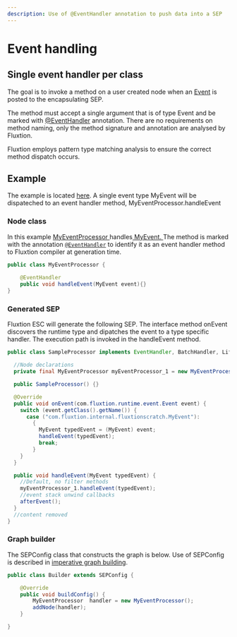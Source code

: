```yaml
---
description: Use of @EventHandler annotation to push data into a SEP
---
```


# Event handling

## Single event handler per class

The goal is to invoke a method on a user created node when an [Event](https://github.com/v12technology/fluxtion/blob/master/api/src/main/java/com/fluxtion/runtime/event/Event.java) is posted to the encapsulating SEP. 

The method must accept a single argument that is of type Event and be marked with [@EventHandler](https://github.com/v12technology/fluxtion/blob/master/builder/src/main/java/com/fluxtion/api/annotations/EventHandler.java) annotation. There are no requirements on method naming, only the method signature and annotation are analysed by Fluxtion. 

Fluxtion employs pattern type matching analysis to ensure the correct method dispatch occurs.

## Example

The example is located [here](https://github.com/v12technology/fluxtion/tree/develop/examples/documentation-examples/src/main/java/com/fluxtion/example/core/events/singlehandler). A single event type MyEvent will be dispateched to an event handler method, MyEventProcessor.handleEvent

### Node class

In this example  [MyEventProcessor ](https://github.com/v12technology/fluxtion/blob/develop/examples/documentation-examples/src/main/java/com/fluxtion/example/core/events/singlehandler/MyEventProcessor.java)handles[ MyEvent.  ](https://github.com/v12technology/fluxtion/blob/develop/examples/documentation-examples/src/main/java/com/fluxtion/example/shared/MyEvent.java)The method is marked with the annotation [`@EventHandler`](https://github.com/v12technology/fluxtion/blob/master/builder/src/main/java/com/fluxtion/api/annotations/EventHandler.java) to identify it as an event handler method to Fluxtion compiler at generation time.

```java
public class MyEventProcessor {
    
    @EventHandler
    public void handleEvent(MyEvent event){}
}
```

### Generated SEP

Fluxtion ESC will generate the following SEP. The interface method onEvent discovers the runtime type and dipatches the event to a type specific handler. The execution path is invoked in the handleEvent method.

```java
public class SampleProcessor implements EventHandler, BatchHandler, Lifecycle {

  //Node declarations
  private final MyEventProcessor myEventProcessor_1 = new MyEventProcessor();

  public SampleProcessor() {}

  @Override
  public void onEvent(com.fluxtion.runtime.event.Event event) {
    switch (event.getClass().getName()) {
      case ("com.fluxtion.internal.fluxtionscratch.MyEvent"):
        {
          MyEvent typedEvent = (MyEvent) event;
          handleEvent(typedEvent);
          break;
        }
    }
  }

  public void handleEvent(MyEvent typedEvent) {
    //Default, no filter methods
    myEventProcessor_1.handleEvent(typedEvent);
    //event stack unwind callbacks
    afterEvent();
  }
  //content removed
}
```

### Graph builder

The SEPConfig class that constructs the graph is below. Use of SEPConfig is described in [imperative graph building](../../graph-building-primitives/imperative.md). 

```java
public class Builder extends SEPConfig {

    @Override
    public void buildConfig() {
        MyEventProcessor  handler = new MyEventProcessor();
        addNode(handler);
    }

}
```

